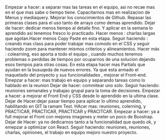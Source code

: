 Empezar a hacer: a separar mas las tareas en el equipo, asi no recae mas en el que mas sabe o tiempo tiene. Capacitarnos mas en realizacion de Menus y mediaquery.
                  Mejorar los conocimientos de Github. Repasar las primeras clases para el uso tanto de arrays como demas aprendido.
Dejar de hacer: dedicar menos tiempo al detalle fino. Y aplicar en la semana lo aprendido asi tenemos fresco lo practicado.
Hacer menos : charlas largas que agotan.Hacer menos Copy Paste en esta etapa.
Seguir haciendo : creando mas class para poder trabajar mas comodo en el CSS y seguir haciendo zoom  para mantener mismos criterios y alineamientos.
Hacer más : colearning, eso aporta a todo el equipo , cuando muchos tenemos problemas o perdidas de tiempos por ocuparnos de una solucion dejando esos tiempos para             otras cosas. En esta etapa hacer mas Partials que ayudan en la busuqeda de nuevos errores.
            Ya que esta armado el maquetado del proyecto y sus funcionalidades , mejorar el Front-end.
Emepzar a hacer: mas trabajo en equipo y separando tareas como lo hablado en la reunion
Dejar de hacer: commitear uno solo.
Seguir haciendo: reuniones semanales y trabajao grupal para la toma de decisiones.
Empezar a hacer: a mejorar el Front End y CSS desde lo aprendido en la ultima clase.
Dejar de Hacer:dejar pasar tiempo para aplicar lo ultimo aprendido, habilitando en GIT la ramam Test.
HAcer mas: reuniones, colerning, y PRACTICAR, PRACTICAR, PRACTICAR y PRACITCAR.
Empezar a hacer: ya a full  mejorar el Front con mejores imagenes y meter un poco de Boostrap.
Dejar de Hacer: ya no dedicarnos tanto a la funcionalidad que quedo ok, y emepzar a optimizar con React.
Seguir haciendo: reuniones, reuniones, charlas, opiniones, el trabajo en equipo mejoro nuestro proyecto.
            
